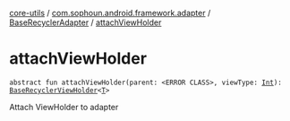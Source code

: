 [core-utils](../../index.md) / [com.sophoun.android.framework.adapter](../index.md) / [BaseRecyclerAdapter](index.md) / [attachViewHolder](./attach-view-holder.md)

# attachViewHolder

`abstract fun attachViewHolder(parent: <ERROR CLASS>, viewType: `[`Int`](https://kotlinlang.org/api/latest/jvm/stdlib/kotlin/-int/index.html)`): `[`BaseRecyclerViewHolder`](../-base-recycler-view-holder/index.md)`<`[`T`](index.md#T)`>`

Attach ViewHolder to adapter

